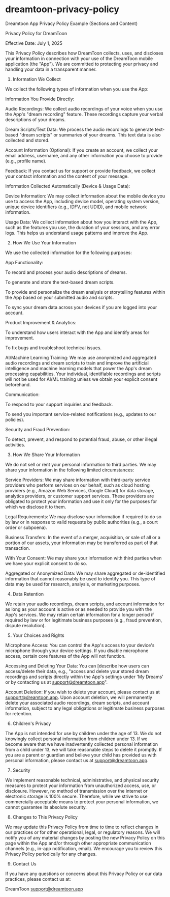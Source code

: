 # dreamtoon-privacy-policy

Dreamtoon App Privacy Policy Example (Sections and Content)

Privacy Policy for DreamToon

Effective Date: July 1, 2025

This Privacy Policy describes how DreamToon collects, uses, and discloses your information in connection with your use of the DreamToon mobile application (the "App"). We are committed to protecting your privacy and handling your data in a transparent manner.

1. Information We Collect

We collect the following types of information when you use the App:

Information You Provide Directly:

Audio Recordings: We collect audio recordings of your voice when you use the App's "dream recording" feature. These recordings capture your verbal descriptions of your dreams.

Dream Scripts/Text Data: We process the audio recordings to generate text-based "dream scripts" or summaries of your dreams. This text data is also collected and stored.

Account Information (Optional): If you create an account, we collect your email address, username, and any other information you choose to provide (e.g., profile name).

Feedback: If you contact us for support or provide feedback, we collect your contact information and the content of your message.

Information Collected Automatically (Device & Usage Data):

Device Information: We may collect information about the mobile device you use to access the App, including device model, operating system version, unique device identifiers (e.g., IDFV, not UDID), and mobile network information.

Usage Data: We collect information about how you interact with the App, such as the features you use, the duration of your sessions, and any error logs. This helps us understand usage patterns and improve the App.

2. How We Use Your Information

We use the collected information for the following purposes:

App Functionality:

To record and process your audio descriptions of dreams.

To generate and store the text-based dream scripts.

To provide and personalize the dream analysis or storytelling features within the App based on your submitted audio and scripts.

To sync your dream data across your devices if you are logged into your account.

Product Improvement & Analytics:

To understand how users interact with the App and identify areas for improvement.

To fix bugs and troubleshoot technical issues.

AI/Machine Learning Training: We may use anonymized and aggregated audio recordings and dream scripts to train and improve the artificial intelligence and machine learning models that power the App's dream processing capabilities. Your individual, identifiable recordings and scripts will not be used for AI/ML training unless we obtain your explicit consent beforehand.

Communication:

To respond to your support inquiries and feedback.

To send you important service-related notifications (e.g., updates to our policies).

Security and Fraud Prevention:

To detect, prevent, and respond to potential fraud, abuse, or other illegal activities.

3. How We Share Your Information

We do not sell or rent your personal information to third parties. We may share your information in the following limited circumstances:

Service Providers: We may share information with third-party service providers who perform services on our behalf, such as cloud hosting providers (e.g., Amazon Web Services, Google Cloud) for data storage, analytics providers, or customer support services. These providers are obligated to protect your information and use it only for the purposes for which we disclose it to them.

Legal Requirements: We may disclose your information if required to do so by law or in response to valid requests by public authorities (e.g., a court order or subpoena).

Business Transfers: In the event of a merger, acquisition, or sale of all or a portion of our assets, your information may be transferred as part of that transaction.

With Your Consent: We may share your information with third parties when we have your explicit consent to do so.

Aggregated or Anonymized Data: We may share aggregated or de-identified information that cannot reasonably be used to identify you. This type of data may be used for research, analysis, or marketing purposes.

4. Data Retention

We retain your audio recordings, dream scripts, and account information for as long as your account is active or as needed to provide you with the App's services. We may retain certain information for a longer period if required by law or for legitimate business purposes (e.g., fraud prevention, dispute resolution).

5. Your Choices and Rights

Microphone Access: You can control the App's access to your device's microphone through your device settings. If you disable microphone access, certain core features of the App will not function.

Accessing and Deleting Your Data: You can [describe how users can access/delete their data, e.g., "access and delete your stored dream recordings and scripts directly within the App's settings under 'My Dreams' or by contacting us at support@dreamtoon.app".

Account Deletion: If you wish to delete your account, please contact us at support@dreamtoon.app. Upon account deletion, we will permanently delete your associated audio recordings, dream scripts, and account information, subject to any legal obligations or legitimate business purposes for retention.

6. Children's Privacy

The App is not intended for use by children under the age of 13. We do not knowingly collect personal information from children under 13. If we become aware that we have inadvertently collected personal information from a child under 13, we will take reasonable steps to delete it promptly. If you are a parent or guardian and believe your child has provided us with personal information, please contact us at support@dreamtoon.app.

7. Security

We implement reasonable technical, administrative, and physical security measures to protect your information from unauthorized access, use, or disclosure. However, no method of transmission over the internet or electronic storage is 100% secure. Therefore, while we strive to use commercially acceptable means to protect your personal information, we cannot guarantee its absolute security.

8. Changes to This Privacy Policy

We may update this Privacy Policy from time to time to reflect changes in our practices or for other operational, legal, or regulatory reasons. We will notify you of any material changes by posting the new Privacy Policy on this page within the App and/or through other appropriate communication channels (e.g., in-app notification, email). We encourage you to review this Privacy Policy periodically for any changes.

9. Contact Us

If you have any questions or concerns about this Privacy Policy or our data practices, please contact us at:

DreamToon
support@dreamtoon.app
